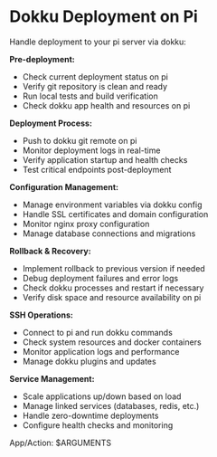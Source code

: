 # Dokku Deployment on Pi

Handle deployment to your pi server via dokku:

**Pre-deployment:**
- Check current deployment status on pi
- Verify git repository is clean and ready
- Run local tests and build verification
- Check dokku app health and resources on pi

**Deployment Process:**
- Push to dokku git remote on pi
- Monitor deployment logs in real-time
- Verify application startup and health checks
- Test critical endpoints post-deployment

**Configuration Management:**
- Manage environment variables via dokku config
- Handle SSL certificates and domain configuration
- Monitor nginx proxy configuration
- Manage database connections and migrations

**Rollback & Recovery:**
- Implement rollback to previous version if needed
- Debug deployment failures and error logs
- Check dokku processes and restart if necessary
- Verify disk space and resource availability on pi

**SSH Operations:**
- Connect to pi and run dokku commands
- Check system resources and docker containers
- Monitor application logs and performance
- Manage dokku plugins and updates

**Service Management:**
- Scale applications up/down based on load
- Manage linked services (databases, redis, etc.)
- Handle zero-downtime deployments
- Configure health checks and monitoring

App/Action: $ARGUMENTS

